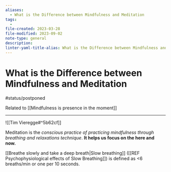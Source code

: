 ```yaml
---
aliases:
  - What is the Difference between Mindfulness and Meditation
tags:
  - 
file-created: 2023-03-28
file-modified: 2023-09-02
note-type: general
description: 
linter-yaml-title-alias: What is the Difference between Mindfulness and Meditation
---
```


# What is the Difference between Mindfulness and Meditation

#status/postponed

Related to [[Mindfulness is presence in the moment]]

---

![[Tim Vieregge#^5b62cf]]

Meditation is the *conscious practice of practicing mindfulness through breathing and relaxations technique*. **It helps us focus on the here and now.**

[[Breathe slowly and take a deep breath|Slow breathing]] ([[REF Psychophysiological effects of Slow Breathing]]) is defined as <6 breaths/min or one per 10 seconds.
